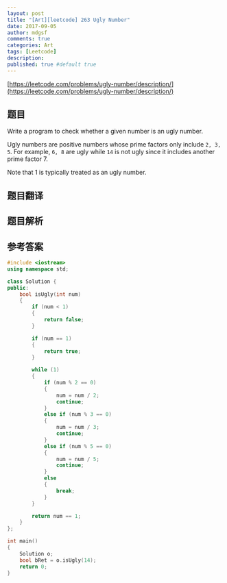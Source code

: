 ```yaml
---
layout: post
title: "[Art][leetcode] 263 Ugly Number"
date: 2017-09-05
author: mdgsf
comments: true
categories: Art
tags: [Leetcode]
description:
published: true #default true
---
```


[https://leetcode.com/problems/ugly-number/description/](https://leetcode.com/problems/ugly-number/description/)

## 题目

Write a program to check whether a given number is an ugly number.

Ugly numbers are positive numbers whose prime factors only include `2, 3, 5`. For example, `6, 8` are ugly while `14` is not ugly since it includes another prime factor 7.

Note that 1 is typically treated as an ugly number.

## 题目翻译

## 题目解析

## 参考答案

```c++
#include <iostream>
using namespace std;

class Solution {
public:
    bool isUgly(int num)
    {
        if (num < 1)
        {
            return false;
        }

        if (num == 1)
        {
            return true;
        }

        while (1)
        {
            if (num % 2 == 0)
            {
                num = num / 2;
                continue;
            }
            else if (num % 3 == 0)
            {
                num = num / 3;
                continue;
            }
            else if (num % 5 == 0)
            {
                num = num / 5;
                continue;
            }
            else
            {
                break;
            }
        }

        return num == 1;
    }
};

int main()
{
    Solution o;
    bool bRet = o.isUgly(14);
    return 0;
}
```
